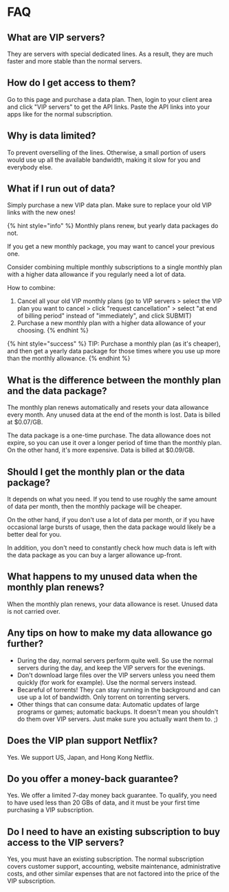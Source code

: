 # FAQ

## What are VIP servers?

They are servers with special dedicated lines. As a result, they are much faster and more stable than the normal servers.

## How do I get access to them?

Go to this page and purchase a data plan. Then, login to your client area and click "VIP servers" to get the API links. Paste the API links into your apps like for the normal subscription.

## Why is data limited?

To prevent overselling of the lines. Otherwise, a small portion of users would use up all the available bandwidth, making it slow for you and everybody else.

## What if I run out of data?

Simply purchase a new VIP data plan. Make sure to replace your old VIP links with the new ones! 

{% hint style="info" %}
Monthly plans renew, but yearly data packages do not. 

If you get a new monthly package, you may want to cancel your previous one. 

Consider combining multiple monthly subscriptions to a single monthly plan with a higher data allowance if you regularly need a lot of data.

How to combine:

1. Cancel all your old VIP monthly plans \(go to VIP servers &gt; select the VIP plan you want to cancel &gt; click "request cancellation" &gt; select "at end of billing period" instead of "immediately", and click SUBMIT\)
2. Purchase a new monthly plan with a higher data allowance of your choosing.
{% endhint %}

{% hint style="success" %}
TIP: Purchase a monthly plan \(as it's cheaper\), and then get a yearly data package for those times where you use up more than the monthly allowance.
{% endhint %}

## What is the difference between the monthly plan and the data package?

The monthly plan renews automatically and resets your data allowance every month. Any unused data at the end of the month is lost. Data is billed at $0.07/GB.

The data package is a one-time purchase. The data allowance does not expire, so you can use it over a longer period of time than the monthly plan. On the other hand, it's more expensive. Data is billed at $0.09/GB.

## Should I get the monthly plan or the data package?

It depends on what you need. If you tend to use roughly the same amount of data per month, then the monthly package will be cheaper.

On the other hand, if you don't use a lot of data per month, or if you have occasional large bursts of usage, then the data package would likely be a better deal for you. 

In addition, you don't need to constantly check how much data is left with the data package as you can buy a larger allowance up-front. 

## What happens to my unused data when the monthly plan renews?

When the monthly plan renews, your data allowance is reset. Unused data is not carried over.

## Any tips on how to make my data allowance go further?

* During the day, normal servers perform quite well. So use the normal servers during the day, and keep the VIP servers for the evenings.
* Don't download large files over the VIP servers unless you need them quickly \(for work for example\). Use the normal servers instead.
* Becareful of torrents! They can stay running in the background and can use up a lot of bandwidth. Only torrent on torrenting servers.
* Other things that can consume data: Automatic updates of large programs or games; automatic backups. It doesn't mean you shouldn't do them over VIP servers. Just make sure you actually want them to. ;\)

## Does the VIP plan support Netflix?

Yes. We support US, Japan, and Hong Kong Netflix.

## Do you offer a money-back guarantee?

Yes. We offer a limited 7-day money back guarantee. To qualify, you need to have used less than 20 GBs of data, and it must be your first time purchasing a VIP subscription.

## Do I need to have an existing subscription to buy access to the VIP servers?

Yes, you must have an existing subscription. The normal subscription covers customer support, accounting, website maintenance, administrative costs, and other similar expenses that are not factored into the price of the VIP subscription. 

